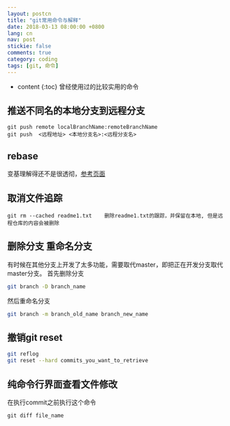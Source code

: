 ```yaml
---
layout: postcn
title: "git常用命令与解释"
date: 2018-03-13 08:00:00 +0800
lang: cn
nav: post
stickie: false
comments: true
category: coding
tags: [git, 命令]
---
```

* content 
{:toc} 
曾经使用过的比较实用的命令
<!-- more -->
## 推送不同名的本地分支到远程分支
    git push remote localBranchName:remoteBranchName
    git push  <远程地址> <本地分支名>:<远程分支名>
## rebase
变基理解得还不是很透彻，[参考页面](https://git-scm.com/book/zh/v2/Git-%E5%88%86%E6%94%AF-%E5%8F%98%E5%9F%BA)

## 取消文件追踪
```
git rm --cached readme1.txt    删除readme1.txt的跟踪，并保留在本地, 但是远程仓库的内容会被删除
```

## 删除分支 重命名分支
有时候在其他分支上开发了太多功能，需要取代master，即把正在开发分支取代master分支。
首先删除分支
```sh
git branch -D branch_name
```
然后重命名分支
```sh
git branch -m branch_old_name branch_new_name
```

## 撤销git reset
```sh
git reflog
git reset --hard commits_you_want_to_retrieve
```

## 纯命令行界面查看文件修改
在执行commit之前执行这个命令
```git
git diff file_name
```

